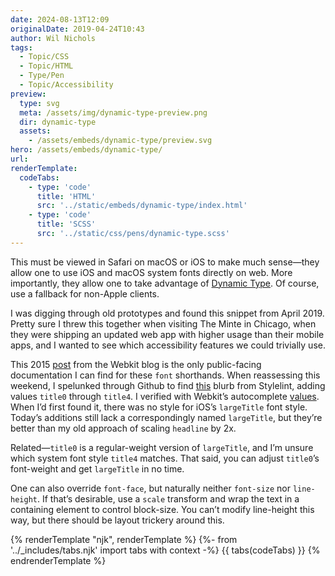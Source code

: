 ```yaml
---
date: 2024-08-13T12:09
originalDate: 2019-04-24T10:43
author: Wil Nichols
tags:
  - Topic/CSS
  - Topic/HTML
  - Type/Pen
  - Topic/Accessibility
preview: 
  type: svg
  meta: /assets/img/dynamic-type-preview.png
  dir: dynamic-type
  assets: 
    - /assets/embeds/dynamic-type/preview.svg
hero: /assets/embeds/dynamic-type/
url: 
renderTemplate:
  codeTabs: 
    - type: 'code'
      title: 'HTML'
      src: '../static/embeds/dynamic-type/index.html'
    - type: 'code'
      title: 'SCSS'
      src: '../static/css/pens/dynamic-type.scss'
---
```

This must be viewed in Safari on macOS or iOS to make much sense—they allow one to use iOS and macOS system fonts directly on web. More importantly, they allow one to take advantage of [Dynamic Type](https://developer.apple.com/design/human-interface-guidelines/typography). Of course, use a fallback for non-Apple clients.

I was digging through old prototypes and found this snippet from April 2019. Pretty sure I threw this together when visiting The Minte in Chicago, when they were shipping an updated web app with higher usage than their mobile apps, and I wanted to see which accessibility features we could trivially use. 

This 2015 [post](https://webkit.org/blog/3709/using-the-system-font-in-web-content/) from the Webkit blog is the only public-facing documentation I can find for these `font` shorthands. When reassessing this weekend, I spelunked through Github to find [this](https://github.com/stylelint/stylelint/blob/ee3118d2460cddf469f959b5438d8aeab7e9584e/lib/reference/keywords.mjs#L29) blurb from Stylelint, adding values `title0` through `title4`. I verified with Webkit’s autocomplete [values](https://github.com/WebKit/WebKit/blob/7828ff0e5c37f0f9824cf3fd8633e16f34545d76/Source/WebInspectorUI/UserInterface/Models/CSSKeywordCompletions.js#L629). When I’d first found it, there was no style for iOS’s `largeTitle` font style. Today’s additions still lack a correspondingly named `largeTitle`, but they’re better than my old approach of scaling `headline` by 2x.

Related—`title0` is a regular-weight version of `largeTitle`, and I’m unsure which system font style `title4` matches. That said, you can adjust `title0`’s font-weight and get `largeTitle` in no time.

One can also override `font-face`, but naturally neither `font-size` nor `line-height`. If that’s desirable, use a `scale` transform and wrap the text in a containing element to control block-size. You can’t modify line-height this way, but there should be layout trickery around this. 

{% renderTemplate "njk", renderTemplate %}
  {%- from '../_includes/tabs.njk' import tabs with context -%}
  {{ tabs(codeTabs) }}
{% endrenderTemplate %}

